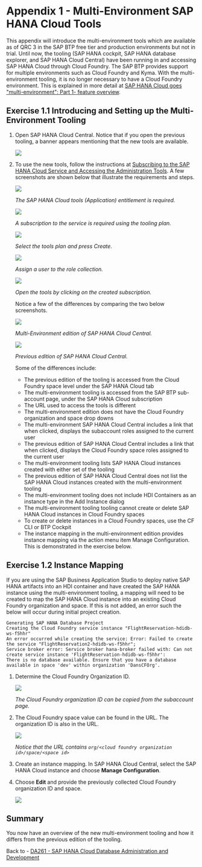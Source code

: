 # Appendix 1 - Multi-Environment SAP HANA Cloud Tools

This appendix will introduce the multi-environment tools which are available as of QRC 3 in the SAP BTP free tier and production environments but not in trial.  Until now, the tooling (SAP HANA cockpit, SAP HANA database explorer, and SAP HANA Cloud Central) have been running in and accessing SAP HANA Cloud through Cloud Foundry.  The SAP BTP provides support for multiple environments such as Cloud Foundry and Kyma.  With the multi-environment tooling, it is no longer necessary to have a Cloud Foundry environment.  This is explained in more detail at [SAP HANA Cloud goes "multi-environment": Part 1- feature overview](https://blogs.sap.com/2022/09/21/sap-hana-cloud-goes-multi-environment-part-1-feature-overview/).  

## Exercise 1.1 Introducing and Setting up the Multi-Environment Tooling

1. Open SAP HANA Cloud Central.  Notice that if you open the previous tooling, a banner appears mentioning that the new tools are available.

    ![](images/HANA-Cloud-Central-with-banner.png) 

2. To use the new tools, follow the instructions at [Subscribing to the SAP HANA Cloud Service and Accessing the Administration Tools](https://help.sap.com/docs/HANA_CLOUD/9ae9104a46f74a6583ce5182e7fb20cb/784a1dbb421a4da29fb1e3bdf5f198ec.html).  A few screenshots are shown below that illustrate the requirements and steps.

    ![](images/entitlements.png)

    *The SAP HANA Cloud tools (Application) entitlement is required.* 

    ![](images/Create-Subscription.png)

    *A subscription to the service is required using the tooling plan.*

    ![](images/Tools-Plan.png)

    *Select the tools plan and press Create.*

    ![](images/Role-Collection.png)

    *Assign a user to the role collection.*

    ![](images/Open-Tools.png)
    
    *Open the tools by clicking on the created subscription.*

    Notice a few of the differences by comparing the two below screenshots.

    ![](images/Multi-Environemnt-HCC.png)

    *Multi-Environment edition of SAP HANA Cloud Central.*

    ![](images/Cloud-Foundry-HCC.png)

    *Previous edition of SAP HANA Cloud Central.*

    Some of the differences include:

    * The previous edition of the tooling is accessed from the Cloud Foundry space level under the SAP HANA Cloud tab
    * The multi-environment tooling is accessed from the SAP BTP sub-account page, under the SAP HANA Cloud subscription
    * The URL used to access the tools is different
    * The multi-environment edition does not have the Cloud Foundry organization and space drop downs
    * The multi-environment SAP HANA Cloud Central includes a link that when clicked, displays the subaccount roles assigned to the current user
    * The previous edition of SAP HANA Cloud Central includes a link that when clicked, displays the Cloud Foundry space roles assigned to the current user
    * The multi-environment tooling lists SAP HANA Cloud instances created with either set of the tooling
    * The previous edition of SAP HANA Cloud Central does not list the SAP HANA Cloud instances created with the multi-environment tooling
    * The multi-environment tooling does not include HDI Containers as an instance type in the Add Instance dialog
    * The multi-environment tooling tooling cannot create or delete SAP HANA Cloud instances in Cloud Foundry spaces
    * To create or delete instances in a Cloud Foundry spaces, use the CF CLI or BTP Cockpit
    * The instance mapping in the multi-environment edition provides instance mapping via the action menu item Manage Configuration.  This is demonstrated in the exercise below.

## Exercise 1.2 Instance Mapping

If you are using the SAP Business Application Studio to deploy native SAP HANA artifacts into an HDI container and have created the SAP HANA instance using the multi-environment tooling, a mapping will need to be created to map the SAP HANA Cloud instance into an existing Cloud Foundry organization and space.  If this is not added, an error such the below will occur during initial project creation.
   
    Generating SAP HANA Database Project
    Creating the Cloud Foundry service instance "FlightReservation-hdidb-ws-f5hhr"
    An error occurred while creating the service: Error: Failed to create the service "FlightReservation2-hdidb-ws-f5hhr"; 
    Service broker error: Service broker hana-broker failed with: Can not create service instance 'FlightReservation-hdidb-ws-f5hhr': 
    There is no database available. Ensure that you have a database available in space 'dev' within organization 'DansCFOrg'.


1. Determine the Cloud Foundry Organization ID.

    ![](images/Cloud-Foundry-Org.png)

    *The Cloud Foundry organization ID can be copied from the subaccount page.*

2. The Cloud Foundry space value can be found in the URL.  The organization ID is also in the URL.

    ![](images/Cloud-Foundry-Space-ID.png)

    *Notice that the URL contains `org/<cloud foundry organization id>/space/<space id>`*

3. Create an instance mapping.  In SAP HANA Cloud Central, select the SAP HANA Cloud instance and choose **Manage Configuration**.


4. Choose **Edit** and provide the previously collected Cloud Foundry organization ID and space.

    ![](images/Instance-Mapping.png)


## Summary

You now have an overview of the new multi-environment tooling and how it differs from the previous edition of the tooling.

Back to - [DA261 - SAP HANA Cloud Database Administration and Development](../../../README.md)

